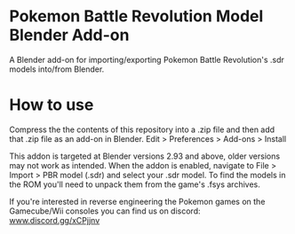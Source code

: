 # Pokemon Battle Revolution Model Blender Add-on
A Blender add-on for importing/exporting Pokemon Battle Revolution's .sdr models into/from Blender.

# How to use
Compress the the contents of this repository into a .zip file and then add that .zip file as an add-on in Blender. 
Edit > Preferences > Add-ons > Install

This addon is targeted at Blender versions 2.93 and above, older versions may not work as intended. When the addon is enabled, navigate to File > Import > PBR model (.sdr) and select your .sdr model. To find the models in the ROM you'll need to unpack them from the game's .fsys archives.

If you're interested in reverse engineering the Pokemon games on the Gamecube/Wii consoles you can find us on discord:
www.discord.gg/xCPjjnv
